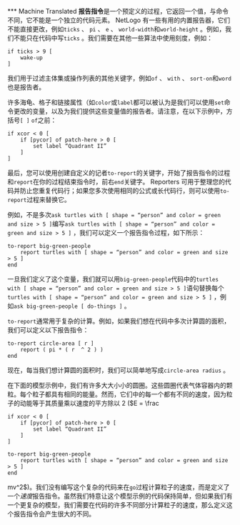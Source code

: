 ﻿*** Machine Translated
**报告指令**是一个预定义的过程，它返回一个值，与命令不同，它不能是一个独立的代码元素。 NetLogo 有一些有用的内置报告器，它们不能直接更改，例如`ticks` 、 `pi` 、 `e` 、 `world-width`和`world-height` 。例如，我们不能只在代码中写`ticks` 。我们需要在其他一些算法中使用刻度，例如：



```
if ticks > 9 [ 
	wake-up 
]
```


我们用于过滤主体集或操作列表的其他关键字，例如`of` 、 `with` 、 `sort-on`和`word`也是报告者。

许多海龟、格子和链接属性（如`color`或`label`都可以被认为是我们可以使用`set`命令更改的变量，以及为我们提供这些变量值的报告者。请注意，在以下示例中，方括号`[ ]` `of`之前：



```
if xcor < 0 [ 
	if [pycor] of patch-here > 0 [ 
		set label “Quadrant II” 
	] 
]
```


最后，您可以使用创建自定义的记者`to-report`的关键字，开始了报告指令的过程和`report`在你的过程结束指令时，前右`end`关键字。 Reporters 可用于整理您的代码并防止您重复代码行；如果您多次使用相同的公式或长代码行，则可以使用`to-report`过程来替换它。

例如，不是多次`ask turtles with [ shape = “person” and color = green and size > 5 ]`编写`ask turtles with [ shape = “person” and color = green and size > 5 ]` ，我们可以定义一个报告指令过程，如下所示：



```
to-report big-green-people 
	report turtles with [ shape = “person” and color = green and size > 5 ]
end
```


一旦我们定义了这个变量，我们就可以用`big-green-people`代码中的`turtles with [ shape = “person” and color = green and size > 5 ]`语句替换每个`turtles with [ shape = “person” and color = green and size > 5 ]` ，例如`ask big-green-people [ do-things ]` 。

`to-report`通常用于复杂的计算。例如，如果我们想在代码中多次计算圆的面积，我们可以定义以下报告指令：



```
to-report circle-area [ r ]
	report ( pi * ( r  ^ 2 ) )
end
```


现在，每当我们想计算圆的面积时，我们可以简单地写成`circle-area radius` 。

在下面的模型示例中，我们有许多大大小小的圆圈。这些圆圈代表气体容器内的颗粒。每个粒子都具有相同的能量。然而，它们中的每一个都有不同的速度，因为粒子的动能等于其质量乘以速度的平方除以 2 ($E = \frac

```
if xcor < 0 [ 
	if [pycor] of patch-here > 0 [ 
		set label “Quadrant II” 
	] 
]
```


```
to-report big-green-people 
	report turtles with [ shape = “person” and color = green and size > 5 ]
end
```
 mv^2$)。我们没有编写这个复杂的代码来在`go`过程计算粒子的速度，而是定义了一个*速度*报告指令。虽然我们特意让这个模型示例的代码保持简单，但如果我们有一个更复杂的模型，我们需要在代码的许多不同部分计算粒子的速度，那么定义这个报告指令会产生很大的不同。